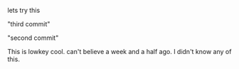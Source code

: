 lets try this

"third commit"

"second commit"

This is lowkey cool. can't believe a week and a half ago. I didn't know any of this.
